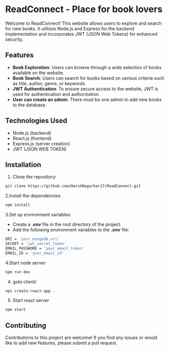 # ReadConnect - Place for book lovers

Welcome to ReadConnect! This website allows users to explore and search for new books. It utilizes Node.js and Express for the backend implementation and incorporates JWT (JSON Web Tokens) for enhanced security.

## Features

- **Book Exploration**: Users can browse through a wide selection of books available on the website.
- **Book Search**:  Users can search for books based on various criteria such as title, author, genre, or keywords.
- **JWT Authentication**: To ensure secure access to the website, JWT is used for authentication and authorization.
- **User can create an admin**: There must be one admin to add new books to the database.

## Technologies Used

- Node.js (backend)
- React.js (frontend)
- Express.js (server creation)
- JWT (JSON WEB TOKEN)

## Installation

1. Clone the repository:

```bash
git clone https://github.com/HarshNagarkar17/ReadConnect.git
```

2.Install the dependencies:

```bash
npm install
```

3.Set up environment variables:

- Create a ***.env*** file in the root directory of the project.
- Add the following environment variables to the ***.env*** file:
```bash
URI = 'your_mongodb_uri'
SECRET = 'jwt_secret_token'
EMAIL_PASSWORD = 'your_email_token'
EMAIL_ID = 'your_email_id'
```

4.Start node server

```bash
npm run dev
```

4. goto client/

```bash
npx create-react-app .
```

5. Start react server

```bash
npm start
```
## Contributing

Contributions to this project are welcome! If you find any issues or would like to add new features, please submit a pull request.
